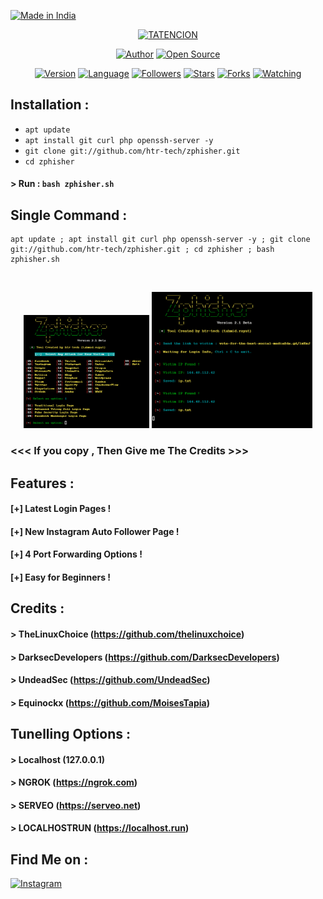 <p align="left">
<a href="#"><img title="Made in India"></a>
</p>
<p align="center">
<a href="#"><img title="TATENCION" src="https://raw.githubusercontent.com/htr-tech/release-download/master/images/banner/zphisher.png"></a>
</p>
<p align="center">
<a href="https://github.com/htr-tech"><img title="Author" src="https://img.shields.io/badge/Author-ethack -- plus-red.svg?style=for-the-badge&logo=github"></a>
<a href="#"><img title="Open Source" src="https://img.shields.io/badge/Open%20Source-%E2%9D%A4-green?style=for-the-badge"></a>
</p>
<p align="center">
<a href="#"><img title="Version" src="https://img.shields.io/badge/Version-2.0-green.svg?style=flat-square"></a>
<a href="#"><img title="Language" src="https://badges.frapsoft.com/bash/v1/bash.png?v=103"></a>
<a href="https://github.com/htr-tech/followers"><img title="Followers" src="https://img.shields.io/github/followers/htr-tech?color=blue&style=flat-square"></a>
<a href="https://github.com/htr-tech/zphisher/stargazers/"><img title="Stars" src="https://img.shields.io/github/stars/htr-tech/zphisher?color=red&style=flat-square"></a>
<a href="https://github.com/htr-tech/zphisher/network/members"><img title="Forks" src="https://img.shields.io/github/forks/htr-tech/zphisher?color=red&style=flat-square"></a>
<a href="https://github.com/htr-tech/zphisher/watchers"><img title="Watching" src="https://img.shields.io/github/watchers/htr-tech/zphisher?label=Watchers&color=blue&style=flat-square"></a>
</p>

## Installation :

* `apt update`
* `apt install git curl php openssh-server -y`
* `git clone git://github.com/htr-tech/zphisher.git`
* `cd zphisher`
#### > Run : `bash zphisher.sh`

## Single Command :
```
apt update ; apt install git curl php openssh-server -y ; git clone git://github.com/htr-tech/zphisher.git ; cd zphisher ; bash zphisher.sh
```
<br>
<p align="center">
<img width="40%" src="https://raw.githubusercontent.com/htr-tech/release-download/master/images/zphisher1.png"/>
<img width="51%" src="https://raw.githubusercontent.com/htr-tech/release-download/master/images/zphisher2.png"/>
</p>

### <<< If you copy , Then Give me The Credits >>>

## Features :
#### [+] Latest Login Pages !
#### [+] New Instagram Auto Follower Page !
#### [+] 4 Port Forwarding Options !
#### [+] Easy for Beginners !

## Credits :
#### > TheLinuxChoice (https://github.com/thelinuxchoice)
#### > DarksecDevelopers (https://github.com/DarksecDevelopers)
#### > UndeadSec (https://github.com/UndeadSec)
#### > Equinockx (https://github.com/MoisesTapia)

## Tunelling Options :
#### > Localhost (127.0.0.1)
#### > NGROK (https://ngrok.com)
#### > SERVEO (https://serveo.net)
#### > LOCALHOSTRUN (https://localhost.run)

## Find Me on :
[![Instagram](https://img.shields.io/badge/IG-%40ethack-plus-red?style=for-the-badge&logo=instagram)](https://www.instagram.com/ethack_plus_official/)



